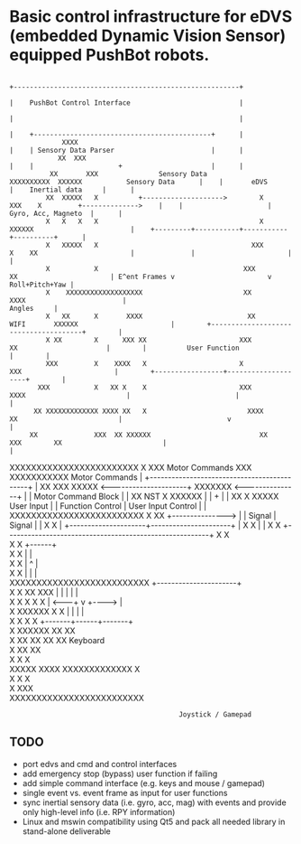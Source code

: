 # Basic control infrastructure for eDVS (embedded Dynamic Vision Sensor) equipped PushBot robots. #

                                                                                                                 +--------------------------------------------------------+
                                                                                                                 |    PushBot Control Interface                           |
                                                                                                                 |                                                        |
                                                                                                                 |    +--------------------------------------------+      |
                 XXXX                                                                                            |    | Sensory Data Parser                        |      |
                XX  XXX                                                                                          |    |                     +                      |      |
              XX       XXX               Sensory Data             XXXXXXXXXX  XXXXXX           Sensory Data      |    |       eDVS          |    Inertial data     |      |
             XX  XXXXX   X          +-------------------->        X         XXX    X         +-------------->    |    |                     |  Gyro, Acc, Magneto  |      |
             X   X   X   X                                        X                XXXXXX                        |    +---------+-----------+-----------+----------+      |
             X   XXXXX   X                                      XXX                X    XX                       |              |                       |                 |
             X           X                                    XXX                       XX                       | E^ent Frames v                       v  Roll+Pitch+Yaw |
             X    XXXXXXXXXXXXXXXXXXX                         XX                     XXXX                        |                                             Angles     |
             X   XX      X       XXXX                          XX        WIFI       XXXXXX                       |        +--------------------------------------+        |
             X XX        X      XXX XX                       XXX                         XX                      |        |          User Function               |        |
             XXX         X    XXXX   X                       X                         XXX                       |        +-----------------+--------------------+        |
           XXX           X   XX X    X                       XXX                    XXXX                         |                          |                             |
          XX XXXXXXXXXXXXX XXXX XX   X                         XXXX                   XX                         |                          v                             |
         XX              XXX  XX XXXXXX                           XX       XXX        XX                         |                                                        |
   XXXXXXXXXXXXXXXXXXXXXXXX    X  XXX        Motor Commands        XXX      XXXXXXXXXXX        Motor Commands    |    +--------------------------------------------+      |
  XX                     XXX  XXXXX     <---------------------+       XXXXXXX                <---------------+   |    |  Motor Command Block                       |      |
 XX         NST          X XXXXXX                                                                                |    |                     +                      |      |
XX                      X                           XXXXX                                       User Input       |    |  Function Control   |   User Input Control |      |
XXXXXXXXXXXXXXXXXXXXXXXXX                           X   XX                                   +--------------->   |    |       Signal        |         Signal       |      |
                                                    X    X                                                       |    +---------------------+----------------------+      |
                                                    X    X                                                       |                                                        |
                                                    X    X                                                       +--------------------------------------------------------+
                                                    X    X                                                                                                                 
                                                    X    X                                 +------+                                                                        
                                                    X    X                                 |      |                                                                        
                                                    X    X                                 |   ^  |                                                                        
                                                    X    X                                 |   |  |                                                                        
                                              XXXXXXXXXXXXXXXXXXXXXXXXXX           +----------------------+                                                                
                                             X      X   XX           XXX           |       |   |  |       |                                                                
                                             X      X    X          X  X           |   <---+   v  +---->  |                                                                
                                            X       XXXXXX         X   X           |       |      |       |                                                                
                                            X         X           X    X           +-------+------+-------+                                                                
                                           X       XXXXXX        XX   XX                                                                                                   
                                          X       XX    XX      XX   XX                  Keyboard                                                                          
                                         X                     XX   XX                                                                                                     
                                        X                      X    X                                                                                                      
                                        XXXXX XXXX XXXXXXXXXXXXX   X                                                                                                       
                                        X                      X  X                                                                                                        
                                        X                      XXX                                                                                                         
                                        XXXXXXXXXXXXXXXXXXXXXXXXX                                                                                                          
                                                                                                                                                                           
                                              Joystick / Gamepad                                                                                                           



## TODO ##
* port edvs and cmd and control interfaces 
* add emergency stop (bypass) user function if failing
* add simple command interface (e.g. keys and mouse / gamepad)
* single event vs. event frame as input for user functions
* sync inertial sensory data (i.e. gyro, acc, mag) with events and provide only high-level info (i.e. RPY information)
* Linux and mswin compatibility using Qt5 and pack all needed library in stand-alone deliverable